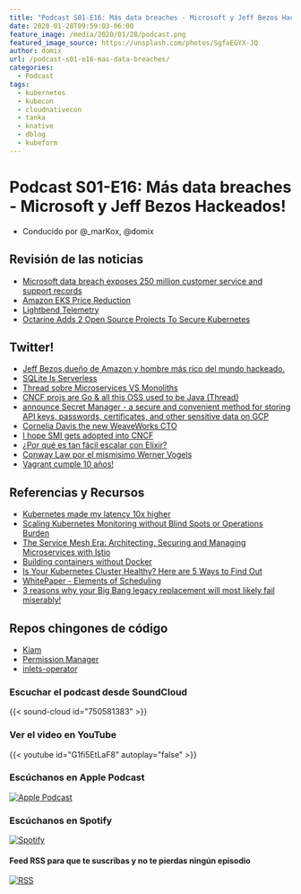 ```yaml
---
title: "Podcast S01-E16: Más data breaches - Microsoft y Jeff Bezos Hackeados!"
date: 2020-01-28T09:59:03-06:00
feature_image: /media/2020/01/28/podcast.png
featured_image_source: https://unsplash.com/photos/SgfaEGYX-JQ
author: domix
url: /podcast-s01-e16-mas-data-breaches/
categories:
  - Podcast
tags:
  - kubernetes
  - kubecon
  - cloudnativecon
  - tanka
  - knative
  - dblog
  - kubeform
---
```


# Podcast S01-E16: Más data breaches - Microsoft y Jeff Bezos Hackeados!

- Conducido por @_marKox, @domix

## Revisión de las noticias

- [Microsoft data breach exposes 250 million customer service and support records](https://www.grahamcluley.com/microsoft-data-breach/)
- [Amazon EKS Price Reduction](https://aws.amazon.com/blogs/aws/eks-price-reduction/)
- [Lightbend Telemetry](https://www.lightbend.com/blog/lightbend-telemetry-2.13-released)
- [Octarine Adds 2 Open Source Projects To Secure Kubernetes](https://www.linux.com/news/octarine-adds-2-open-source-projects-to-secure-kubernetes/)

## Twitter!

- [Jeff Bezos,dueño de Amazon y hombre más rico del mundo hackeado.](https://twitter.com/unsrdebarcelona/status/1220807420278202368)
- [SQLite Is Serverless](https://twitter.com/alexellisuk/status/1221355007318151170)
- [Thread sobre Microservices VS Monoliths](https://twitter.com/allenholub/status/1220118174739374081)
- [CNCF projs are Go  & all this OSS used to be Java (Thread)](https://twitter.com/kellabyte/status/1220045189554765825)
- [announce Secret Manager - a secure and convenient method for storing API keys, passwords, certificates, and other sensitive data on GCP](https://twitter.com/sethvargo/status/1220035296018018310)
- [Cornelia Davis the new WeaveWorks CTO](https://twitter.com/cdavisafc/status/1220017566267203585)
- [I hope SMI gets adopted into CNCF](https://twitter.com/ibuildthecloud/status/1219688502276677632)
- [¿Por qué es tan fácil escalar con Elixir?](https://twitter.com/commitconf/status/1210560970877100037)
- [Conway Law por el mismisimo Werner Vogels](https://twitter.com/werner/status/1207993978223841280)
- [Vagrant cumple 10 años!](https://twitter.com/mitchellh/status/1219656867783139329)

## Referencias y Recursos

- [Kubernetes made my latency 10x higher](https://srvaroa.github.io/kubernetes/migration/latency/dns/java/aws/microservices/2019/10/22/kubernetes-added-a-0-to-my-latency.html)
- [Scaling Kubernetes Monitoring without Blind Spots or Operations Burden](https://www.influxdata.com/blog/scaling-kubernetes-monitoring-without-blind-spots-or-operations-burden/?utm_source=twitter&utm_medium=social)
- [The Service Mesh Era: Architecting, Securing and Managing Microservices with Istio](https://inthecloud.withgoogle.com/ebook-19/service-mesh-era-architecting-securing-and-managing-microsecives-with-istio.html)
- [Building containers without Docker](https://blog.alexellis.io/building-containers-without-docker/)
- [Is Your Kubernetes Cluster Healthy? Here are 5 Ways to Find Out](https://thenewstack.io/is-your-kubernetes-cluster-healthy-here-are-5-ways-to-find-out/)
- [WhitePaper - Elements of Scheduling](https://arxiv.org/abs/2001.06005)
- [3 reasons why your Big Bang legacy replacement will most likely fail miserably!](https://blog.trifork.com/2019/02/20/3-reasons-why-your-big-bang-legacy-replacement-will-most-likely-fail-miserably/)

## Repos chingones de código

- [Kiam](https://github.com/uswitch/kiam)
- [Permission Manager](https://github.com/sighupio/permission-manager)
- [inlets-operator](https://github.com/inlets/inlets-operator)


### Escuchar el podcast desde SoundCloud

{{< sound-cloud id="750581383" >}}


### Ver el video en YouTube

{{< youtube id="G1fi5EtLaF8" autoplay="false" >}}

### Escúchanos en Apple Podcast

[![Apple Podcast](/US_UK_Apple_Podcasts_Listen_Badge_RGB.svg)](https://podcasts.apple.com/mx/podcast/cloud-native-mx/id1470528646)

### Escúchanos en Spotify

[![Spotify](/spotify-podcast-badge-blk-grn-330x80.png)](https://open.spotify.com/show/4PQyVjzcDQuELxi3aNO86e)


#### Feed RSS para que te suscribas y no te pierdas ningún episodio

[![RSS](/RSS_Feed_Icon.jpg)](http://feeds.soundcloud.com/users/soundcloud:users:393589416/sounds.rss)
